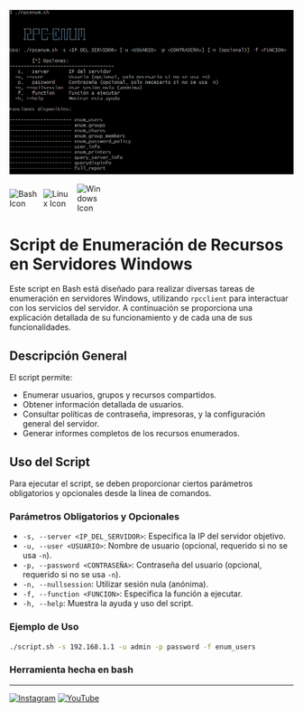 ![imagen script](img/Captura%20de%20pantalla%202024-08-02%20132020.png)


<div style="display: flex; align-items: center;">
    <img src="https://upload.wikimedia.org/wikipedia/commons/thumb/8/82/Gnu-bash-logo.svg/1200px-Gnu-bash-logo.svg.png" alt="Bash Icon" width="50" style="margin-right: 10px;"/>
    <img src="https://upload.wikimedia.org/wikipedia/commons/a/af/Tux.png" alt="Linux Icon" width="50" style="margin-right: 10px;"/>
    <img src="https://cdn-icons-png.flaticon.com/512/732/732225.png" alt="Windows Icon" width="50" style="margin-right: 10px;"/>
</div>


# Script de Enumeración de Recursos en Servidores Windows

Este script en Bash está diseñado para realizar diversas tareas de enumeración en servidores Windows, utilizando `rpcclient` para interactuar con los servicios del servidor. A continuación se proporciona una explicación detallada de su funcionamiento y de cada una de sus funcionalidades.

## Descripción General

El script permite:
- Enumerar usuarios, grupos y recursos compartidos.
- Obtener información detallada de usuarios.
- Consultar políticas de contraseña, impresoras, y la configuración general del servidor.
- Generar informes completos de los recursos enumerados.

## Uso del Script

Para ejecutar el script, se deben proporcionar ciertos parámetros obligatorios y opcionales desde la línea de comandos.

### Parámetros Obligatorios y Opcionales

- `-s, --server <IP_DEL_SERVIDOR>`: Especifica la IP del servidor objetivo.
- `-u, --user <USUARIO>`: Nombre de usuario (opcional, requerido si no se usa `-n`).
- `-p, --password <CONTRASEÑA>`: Contraseña del usuario (opcional, requerido si no se usa `-n`).
- `-n, --nullsession`: Utilizar sesión nula (anónima).
- `-f, --function <FUNCION>`: Especifica la función a ejecutar.
- `-h, --help`: Muestra la ayuda y uso del script.

### Ejemplo de Uso

```bash
./script.sh -s 192.168.1.1 -u admin -p password -f enum_users
```




### Herramienta hecha en bash 
---



[![Instagram](https://img.shields.io/badge/Instagram-E4405F?style=for-the-badge&logo=instagram&logoColor=white)](https://www.instagram.com/i_100_user/)
[![YouTube](https://img.shields.io/badge/YouTube-FF0000?style=for-the-badge&logo=youtube&logoColor=white)](https://www.youtube.com/@User_user-lv4jh)


